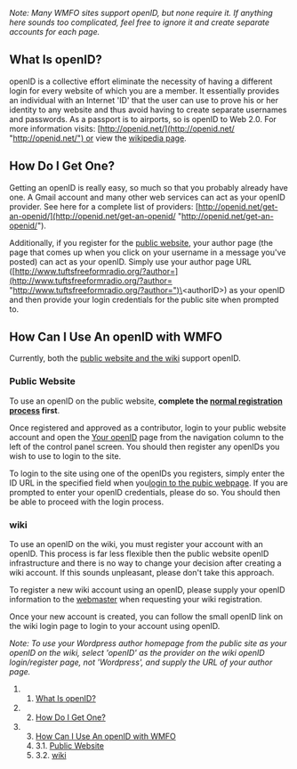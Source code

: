 *Note: Many WMFO sites support openID, but none require it. If anything here sounds too complicated, feel free to ignore it and create separate accounts for each page.*

What Is openID?
---------------

openID is a collective effort eliminate the necessity of having a different login for every website of which you are a member. It essentially provides an individual with an Internet 'ID' that the user can use to prove his or her identity to any website and thus avoid having to create separate usernames and passwords. As a passport is to airports, so is openID to Web 2.0. For more information visits: [http://openid.net/](http://openid.net/ "http://openid.net/") or view the [wikipedia page](http://en.wikipedia.org/wiki/OpenID "http://en.wikipedia.org/wiki/OpenID").

How Do I Get One?
-----------------

Getting an openID is really easy, so much so that you probably already have one. A Gmail account and many other web services can act as your openID provider. See here for a complete list of providers: [http://openid.net/get-an-openid/](http://openid.net/get-an-openid/ "http://openid.net/get-an-openid/").

Additionally, if you register for the [public website](https://wiki.wmfo.org/Staff_Info/Staff_Websites "Staff Info/Staff Websites"), your author page (the page that comes up when you click on your username in a message you've posted) can act as your openID. Simply use your author page URL ([http://www.tuftsfreeformradio.org/?author=](http://www.tuftsfreeformradio.org/?author= "http://www.tuftsfreeformradio.org/?author=")\<authorID\>) as your openID and then provide your login credentials for the public site when prompted to.

How Can I Use An openID with WMFO
---------------------------------

Currently, both the [public website and the wiki](https://wiki.wmfo.org/Staff_Info/Staff_Websites "Staff Info/Staff Websites") support openID.

### Public Website

To use an openID on the public website, **complete the [normal registration process](https://wiki.wmfo.org/Staff_Info/Staff_Websites "Staff Info/Staff Websites") first**.

Once registered and approved as a contributor, login to your public website account and open the [Your openID](http://www.tuftsfreeformradio.org/wp-admin/users.php?page=your_openids "http://www.tuftsfreeformradio.org/wp-admin/users.php?page=your_openids") page from the navigation column to the left of the control panel screen. You should then register any openIDs you wish to use to login to the site.

To login to the site using one of the openIDs you registers, simply enter the ID URL in the specified field when you[login to the pubic webpage](http://www.tuftsfreeformradio.org/wp-login.php "http://www.tuftsfreeformradio.org/wp-login.php"). If you are prompted to enter your openID credentials, please do so. You should then be able to proceed with the login process.

### wiki

To use an openID on the wiki, you must register your account with an openID. This process is far less flexible then the public website openID infrastructure and there is no way to change your decision after creating a wiki account. If this sounds unpleasant, please don't take this approach.

To register a new wiki account using an openID, please supply your openID information to the [webmaster](https://wiki.wmfo.org/Executive_Board/Operations_Dept./WebMaster's_Lair "Executive Board/Operations Dept./WebMaster's Lair") when requesting your wiki registration.

Once your new account is created, you can follow the small openID link on the wiki login page to login to your account using openID.

*Note: To use your Wordpress author homepage from the public site as your openID on the wiki, select 'openID' as the provider on the wiki openID login/register page, not 'Wordpress', and supply the URL of your author page.*

1.  1. [What Is openID?](#What_Is_openID.3F)
2.  2. [How Do I Get One?](#How_Do_I_Get_One.3F)
3.  3. [How Can I Use An openID with WMFO](#How_Can_I_Use_An_openID_with_WMFO)
    1.  3.1. [Public Website](#Public_Website)
    2.  3.2. [wiki](#wiki)


